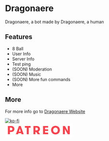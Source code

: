 # Dragonaere

Dragonaere, a bot made by Dragonaere, a human

## Features

- 8 Ball
- User Info
- Server Info
- Test ping
- (SOON) Moderation
- (SOON) Music
- (SOON) More fun commands
- More

## More

For more info go to [Dragonaere Website](https://www.dragonaere.tech)

[![ko-fi](https://ko-fi.com/img/githubbutton_sm.svg)](https://ko-fi.com/dragonaere)\
[![Patreon](assets/Patreon.png)](https://www.patreon.com/dragonaere)
